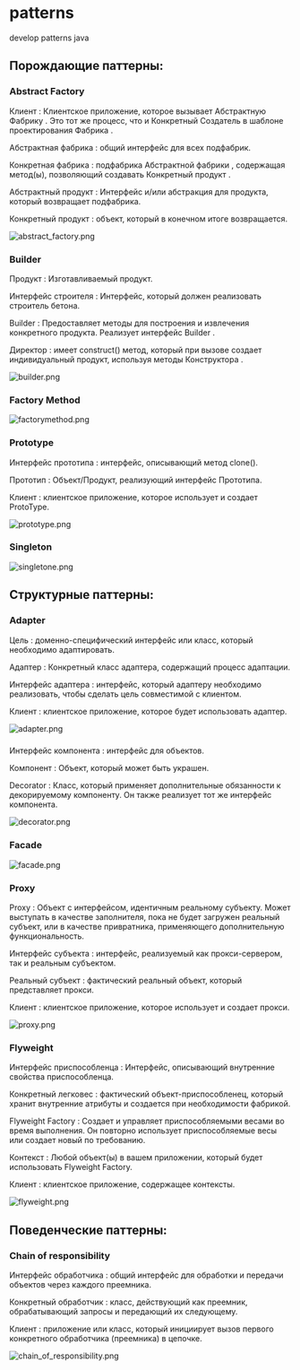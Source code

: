 # patterns
develop patterns java

## Порождающие паттерны:

### Abstract Factory
Клиент : Клиентское приложение, которое вызывает Абстрактную Фабрику . Это тот же процесс, что и Конкретный Создатель в шаблоне проектирования Фабрика .

Абстрактная фабрика : общий интерфейс для всех подфабрик.

Конкретная фабрика : подфабрика Абстрактной фабрики , содержащая метод(ы), позволяющий создавать Конкретный продукт .

Абстрактный продукт : Интерфейс и/или абстракция для продукта, который возвращает подфабрика.

Конкретный продукт : объект, который в конечном итоге возвращается.

![abstract_factory.png](abstract_factory.png)

### Builder
Продукт : Изготавливаемый продукт.

Интерфейс строителя : Интерфейс, который должен реализовать строитель бетона.

Builder : Предоставляет методы для построения и извлечения конкретного продукта. Реализует интерфейс Builder .

Директор : имеет construct() метод, который при вызове создает индивидуальный продукт, используя методы Конструктора .

![builder.png](builder.png)

### Factory Method
![factorymethod.png](factorymethod.png)

### Prototype
Интерфейс прототипа : интерфейс, описывающий метод clone().

Прототип : Объект/Продукт, реализующий интерфейс Прототипа.

Клиент : клиентское приложение, которое использует и создает ProtoType.

![prototype.png](prototype.png)

### Singleton
![singletone.png](singletone.png)

## Структурные паттерны:

### Adapter
Цель : доменно-специфический интерфейс или класс, который необходимо адаптировать.

Адаптер : Конкретный класс адаптера, содержащий процесс адаптации.

Интерфейс адаптера : интерфейс, который адаптеру необходимо реализовать, чтобы сделать цель совместимой с клиентом.

Клиент : клиентское приложение, которое будет использовать адаптер.

![adapter.png](adapter.png)

### 
Интерфейс компонента : интерфейс для объектов.

Компонент : Объект, который может быть украшен.

Decorator : Класс, который применяет дополнительные обязанности к декорируемому компоненту. Он также реализует тот же интерфейс компонента.

![decorator.png](decorator.png)

### Facade
![facade.png](facade.png)

### Proxy
Proxy : Объект с интерфейсом, идентичным реальному субъекту. Может выступать в качестве заполнителя, пока не будет загружен реальный субъект, или в качестве привратника, применяющего дополнительную функциональность.

Интерфейс субъекта : интерфейс, реализуемый как прокси-сервером, так и реальным субъектом.

Реальный субъект : фактический реальный объект, который представляет прокси.

Клиент : клиентское приложение, которое использует и создает прокси.

![proxy.png](proxy.png)

### Flyweight
Интерфейс приспособленца : Интерфейс, описывающий внутренние свойства приспособленца.

Конкретный легковес : фактический объект-приспособленец, который хранит внутренние атрибуты и создается при необходимости фабрикой.

Flyweight Factory : Создает и управляет приспособляемыми весами во время выполнения. Он повторно использует приспособляемые весы или создает новый по требованию.

Контекст : Любой объект(ы) в вашем приложении, который будет использовать Flyweight Factory.

Клиент : клиентское приложение, содержащее контексты.

![flyweight.png](flyweight.png)

## Поведенческие паттерны:

### Chain of responsibility
Интерфейс обработчика : общий интерфейс для обработки и передачи объектов через каждого преемника.

Конкретный обработчик : класс, действующий как преемник, обрабатывающий запросы и передающий их следующему.

Клиент : приложение или класс, который инициирует вызов первого конкретного обработчика (преемника) в цепочке.

![chain_of_responsibility.png](chain_of_responsibility.png)

